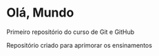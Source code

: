 # Olá, Mundo
 Primeiro repositório do curso de Git e GitHub

Repositório criado para aprimorar os ensinamentos
